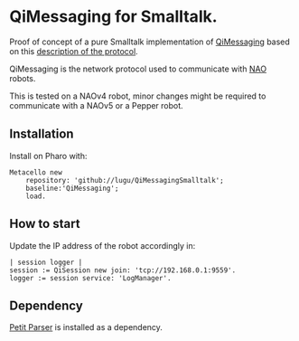 # QiMessaging for Smalltalk.

Proof of concept of a pure Smalltalk implementation of
[QiMessaging](https://github.com/aldebaran/libqi) based on this
[description of the protocol](https://github.com/lugu/qiloop/blob/master/doc/about-qimessaging.md).

QiMessaging is the network protocol used to communicate with
[NAO](https://us.softbankrobotics.com/nao) robots.

This is tested on a NAOv4 robot, minor changes might be required to communicate
with a NAOv5 or a Pepper robot.

## Installation

Install on Pharo with:

```smalltalk
Metacello new
    repository: 'github://lugu/QiMessagingSmalltalk';
    baseline:'QiMessaging';
    load.
```

## How to start

Update the IP address of the robot accordingly in:

```smalltalk
| session logger |
session := QiSession new join: 'tcp://192.168.0.1:9559'.
logger := session service: 'LogManager'.
```

## Dependency

[Petit Parser](https://scg.unibe.ch/research/helvetia/petitparser) is installed
as a dependency.

